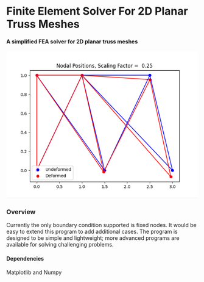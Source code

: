 # Finite Element Solver For 2D Planar Truss Meshes

#### A simplified FEA solver for 2D planar truss meshes

<p align="center">
  <img src="https://github.com/slehmann1/TrussFEA/blob/master/res/NodalDisplacementPlot.PNG?raw=true" alt="Nodal Displacement Plot"/>
</p>

### Overview

Currently the only boundary condition supported is fixed nodes. It would be easy to extend this program to add additional cases. The program is designed to be simple and lightweight; more advanced programs are available for solving challenging problems.

#### Dependencies

Matplotlib and Numpy
